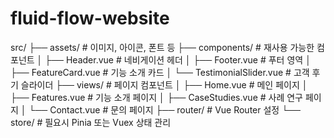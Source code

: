 # fluid-flow-website
 
src/
├── assets/          # 이미지, 아이콘, 폰트 등
├── components/      # 재사용 가능한 컴포넌트
│   ├── Header.vue   # 네비게이션 헤더
│   ├── Footer.vue   # 푸터 영역
│   ├── FeatureCard.vue # 기능 소개 카드
│   └── TestimonialSlider.vue # 고객 후기 슬라이더
├── views/           # 페이지 컴포넌트
│   ├── Home.vue     # 메인 페이지
│   ├── Features.vue # 기능 소개 페이지
│   ├── CaseStudies.vue # 사례 연구 페이지
│   └── Contact.vue  # 문의 페이지
├── router/          # Vue Router 설정
└── store/           # 필요시 Pinia 또는 Vuex 상태 관리